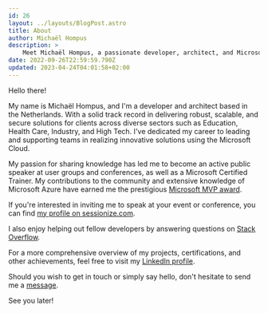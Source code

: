 ```yaml
---
id: 26
layout: ../layouts/BlogPost.astro
title: About
author: Michaël Hompus
description: >
    Meet Michaël Hompus, a passionate developer, architect, and Microsoft MVP from the Netherlands, who loves sharing his knowledge and expertise in Microsoft technologies.
date: 2022-09-26T22:59:59.790Z
updated: 2023-04-24T04:01:58+02:00
---
```


Hello there!

My name is Michaël Hompus, and I'm a developer and architect based in the Netherlands.
With a solid track record in delivering robust, scalable, and secure solutions for clients across diverse sectors such as Education, Health Care, Industry, and High Tech.
I've dedicated my career to leading and supporting teams in realizing innovative solutions using the Microsoft Cloud.

My passion for sharing knowledge has led me to become an active public speaker at user groups and conferences, as well as a Microsoft Certified Trainer.
My contributions to the community and extensive knowledge of Microsoft Azure have earned me the prestigious [Microsoft MVP award](https://mvp.microsoft.com/en-US/mvp/profile/1864ae73-f4bd-eb11-bacc-0022481f2c24).

If you're interested in inviting me to speak at your event or conference, you can find [my profile on sessionize.com](https://sessionize.com/michael-hompus).

I also enjoy helping out fellow developers by answering questions on [Stack Overflow](https://stackoverflow.com/users/581675/michaël-hompus).

For a more comprehensive overview of my projects, certifications, and other achievements, feel free to visit my [LinkedIn profile](https://nl.linkedin.com/in/mhompus).

Should you wish to get in touch or simply say hello, don't hesitate to send me a [message](https://bsky.app/profile/energy164.online).

See you later!
